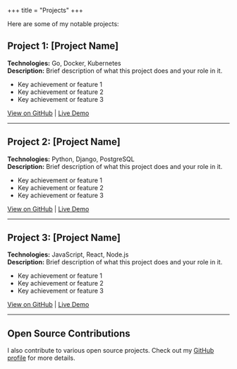 +++
title = "Projects"
+++

Here are some of my notable projects:

## Project 1: [Project Name]
**Technologies:** Go, Docker, Kubernetes  
**Description:** Brief description of what this project does and your role in it.

- Key achievement or feature 1
- Key achievement or feature 2
- Key achievement or feature 3

[View on GitHub](https://github.com/saleh-mehdikhani/project1) | [Live Demo](#)

---

## Project 2: [Project Name]
**Technologies:** Python, Django, PostgreSQL  
**Description:** Brief description of what this project does and your role in it.

- Key achievement or feature 1
- Key achievement or feature 2
- Key achievement or feature 3

[View on GitHub](https://github.com/saleh-mehdikhani/project2) | [Live Demo](#)

---

## Project 3: [Project Name]
**Technologies:** JavaScript, React, Node.js  
**Description:** Brief description of what this project does and your role in it.

- Key achievement or feature 1
- Key achievement or feature 2
- Key achievement or feature 3

[View on GitHub](https://github.com/saleh-mehdikhani/project3) | [Live Demo](#)

---

## Open Source Contributions

I also contribute to various open source projects. Check out my [GitHub profile](https://github.com/saleh-mehdikhani) for more details.